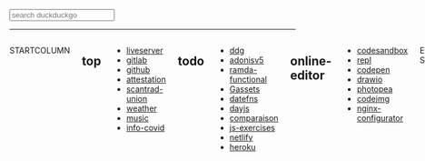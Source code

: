 <!DOCTYPE html>
<html lang="fr" class="has-background-dark">

<head>
<meta charset="UTF-8">
<meta name="viewport" content="width=device-width, initial-scale=1.0">
<title>startpage</title>
<link rel="stylesheet" href="style.css">
<script>
  const startTime = () => {
      let today = new Date();
      today.toLocaleString('fr-FR', { timeZone: 'Europe/Paris' })
      let d = today.getDate()
      let mo = today.getMonth() + 1
      let y = today.getFullYear()
      let h = today.getHours()
      let m = today.getMinutes()
      document.getElementById('clock').innerHTML = `${d}/${mo}/${y} ${h}:${m}`
      t = setTimeout('startTime()', 60000)
  }

  window.onload = () => startTime()
</script>
</head>

<body>
<div class="container is-fluid">

<section class="hero is-small">
<div class="hero-body">
<div class="container has-text-centered">
<div id="clock" class="is-size-1 has-text-light"></div>
<form method="get" action="https://duckduckgo.com/?">
<div class="control">
<input name="q" class="input" type="text" placeholder="search duckduckgo">
</div>
</form>
</div>
</div>
</section>
<hr>

<div class="columns">

STARTCOLUMN

## top

* [liveserver](http://127.0.0.1:5500/)
* [gitlab](https://gitlab.com/users/franckf/projects)
* [github](https://github.com/franckf-git)
* [attestation](https://media.interieur.gouv.fr/deplacement-covid-19/)
* [scantrad-union](https://www.scantrad-union.com/)
* [weather](https://www.meteorama.fr/86000.html?v=heure-par-heure)
* [music](https://icecast.radiofrance.fr/fiprock-midfi.mp3)
* [info-covid](https://www.gouvernement.fr/info-coronavirus)

## todo

* [ddg](https://eraser.heidi.ie/duckduckgo-tips-tricks/)
* [adonisv5](https://preview.adonisjs.com/guides/http/form-submissions)
* [ramda-functional](https://ramdajs.com/docs/)
* [Gassets](https://github.com/Grafikart/Grafikart.fr/blob/master/assets/app.js)
* [datefns](https://date-fns.org/)
* [dayjs](https://day.js.org/en/)
* [comparaison](https://fr.wikipedia.org/wiki/Algorithme_de_tri#Comparaison_des_algorithmes)
* [js-exercises](https://github.com/trekhleb/javascript-algorithms)
* [netlify](https://www.netlify.com/)
* [heroku](https://www.heroku.com/)

## online-editor

* [codesandbox](https://codesandbox.io/s/)
* [repl](https://repl.it/)
* [codepen](https://codepen.io/pen/)
* [drawio](https://www.draw.io/)
* [photopea](https://www.photopea.com/)
* [codeimg](https://codeimg.io/)
* [nginx-configurator](https://www.digitalocean.com/community/tools/nginx)

ENDCOLUMN
STARTCOLUMN

## platforms

* [codeur](https://www.codeur.com/)
* [malt](https://www.malt.fr/)
* [freelance](https://www.freelance-info.fr/missions.php)
* [talent](https://www.talent.io/)
* [freelancerepublik](https://www.freelancerepublik.com/freelance)

## data-generator

* [randomuser-api](https://www.randomuser.me/documentation#howto)
* [jsonplaceholder](https://jsonplaceholder.typicode.com/)
* [10minutemail](https://10minutemail.com)
* [send-email](https://send-email.org/)

## distraction

* [xkcd](https://www.xkcd.com)
* [clients-from-hell](https://clientsfromhell.net)
* [vdm](https://www.viedemerde.fr)
* [commitstrip](https://www.commitstrip.com/fr/?)
* [scantrad](https://scantrad.fr)
* [koneko-scantrad](https://lel.koneko-scantrad.fr)
* [scan-manga](https://www.scan-manga.com)
* [g/technology](https://boards.4channel.org/g/catalog)
* [r/ProgrammerHumor](https://www.reddit.com/r/ProgrammerHumor)
* [r/linuxmasterrace](https://www.reddit.com/r/linuxmasterrace)
* [cyrille-borne](https://cyrille-borne.com)

ENDCOLUMN
STARTCOLUMN

## katas

* [codewars](https://www.codewars.com)
* [hackerrank](https://www.hackerrank.com/)
* [coderbyte](https://coderbyte.com/)
* [exercism](https://exercism.io/)
* [leetcode](https://leetcode.com/)

## ressources-js

* [nodejs](https://nodejs.org/fr/docs/)
* [nodebestpractices](https://github.com/goldbergyoni/nodebestpractices/blob/master/README.md)
* [js-minifier](https://javascript-minifier.com/)
* [js-docs](https://jsdoc.app/index.html#block-tags)

## ressources-dom

* [codes-http](https://fr.wikipedia.org/wiki/Liste_des_codes_HTTP)
* [event-listeners](https://www.w3schools.com/jsref/dom_obj_event.asp)
* [w3schools](https://www.w3schools.com/)
* [MDN](https://developer.mozilla.org/fr/docs/Web)

## tech

* [journal-du-hacker](https://www.journalduhacker.net/recent)
* [mini-machines](https://www.minimachines.net)
* [tux-machines](http://www.tuxmachines.org)
* [cert-fr](https://www.cert.ssi.gouv.fr)
* [flathub](https://flathub.org/apps/collection/recently-updated)
* [fedora-magazine](https://fedoramagazine.org)
* [centos](https://blog.centos.org)
* [redhat-dev](https://developers.redhat.com/blog/)
* [hacker-news](https://news.ycombinator.com/newest)

ENDCOLUMN
STARTCOLUMN

## veille

* [r/node](https://www.reddit.com/r/node)
* [dev.to](https://dev.to/)

## ressources-index

* [sys-admin](https://github.com/n1trux/awesome-sysadmin/blob/master/README.md)
* [1loc](https://1loc.dev/)
* [design-ressources](https://github.com/bradtraversy/design-resources-for-developers/blob/master/readme.md)

## ressources-css

* [bootstrap](https://www.w3schools.com/bootstrap4/default.asp)
* [bulma](https://bulma.io/documentation/)
* [bulma-builder](https://bulma.dev/)
* [fontawesome](https://fontawesome.com/icons?d=gallery)
* [css-minifier](https://cssminifier.com/)

## podcast

* [no-limit-secu](https://www.nolimitsecu.fr)
* [comptoir-secu](https://www.comptoirsecu.fr)
* [cpu](https://cpu.dascritch.net/)
* [frenchspin](https://frenchspin.fr)
* [artisandeveloppeur](https://artisandeveloppeur.fr/blog/)

## youtube

* [linuxtricks](https://www.youtube.com/channel/UCDKPGD9T00eS_l--D_DRTUQ/videos)
* [level1techs](https://www.youtube.com/channel/UC4w1YQAJMWOz4qtxinq55LQ/videos)
* [distrotube](https://www.youtube.com/channel/UCVls1GmFKf6WlTraIb_IaJg/videos)
* [grafikart](https://www.youtube.com/channel/UCj_iGliGCkLcHSZ8eqVNPDQ/videos)
* [traversy](https://www.youtube.com/user/TechGuyWeb/videos)

ENDCOLUMN
STARTCOLUMN

## twitch

* [joueur-du-grenier](https://www.twitch.tv/joueur_du_grenier/videos)
* [noopkat](https://www.twitch.tv/noopkat/videos)
* [grafikat](https://www.twitch.tv/grafikart/videos)

## icons

* [iconmonstr](https://iconmonstr.com/)
* [illustrations](https://undraw.co/)
* [favicon](https://realfavicongenerator.net/)
* [utf8](https://unicode-table.com/fr/)

## colors

* [palette](https://coolors.co/browser/best/1)
* [picker](https://material.io/design/color/#tools-for-picking-colors)
* [sample](https://material.io/resources/color/#!/?view.left=0&view.right=1)

## images

* [picsum](https://picsum.photos/)
* [pexels](https://www.pexels.com/)
* [unsplash](https://unsplash.com/)

ENDCOLUMN

</div>
</div>
</body>
</html>

